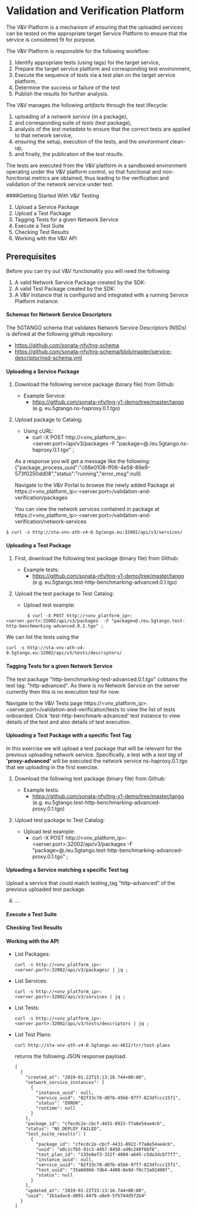 # Validation and Verification Platform

The V&V Platform is a mechanism of ensuring that the uploaded services can be tested on the appropriate target Service Platform to ensure that the service is considered fit for purpose. 

The V&V Platform is responsible for the following workflow: 
1. Identify appropriate tests (using tags) for the target service,
1. Prepare the target service platform and corresponding test environment,
1. Execute the sequence of tests via a test plan on the target service platform,
1. Determine the success or failure of the test
1. Publish the results for further analysis.

The V&V manages the following _artifacts_ through the test lifecycle:
1. uploading of a _network service_ (in a package), 
1. and corresponding suite of _tests_ (test package), 
1. analysis of the _test metadata_ to ensure that the correct tests are applied to that network service,
1. ensuring the setup, execution of the tests, and the _environment_ clean-up,
1.  and finally, the publication of the _test results_. 

The tests are executed from the V&V platform in a sandboxed environment operating under the V&V platform control, so that functional and non-functional metrics are obtained, thus leading to the verification and validation of the network service under test.

####Getting Started With V&V Testing

1. Upload a Service Package
1. Upload a Test Package
1. Tagging Tests for a given Network Service
1. Execute a Test Suite
1. Checking Test Results
1. Working with the V&V API


## Prerequisites

Before you can try out V&V functionality you will need the following:
1. A valid Network Service Package created by the SDK:  
1. A valid Test Package created by the SDK:
1. A V&V instance that is configured and integrated with a running Service Platform instance:


#### Schemas for Network Service Descriptors

The 5GTANGO schema that validates Network Service Descriptors  (NSDs) is  defined at the following github repository: 
- https://github.com/sonata-nfv/tng-schema 
- https://github.com/sonata-nfv/tng-schema/blob/master/service-descriptor/nsd-schema.yml

#### Uploading a Service Package

1. Download the following service package (binary file) from Github: 
    * Example Service: 
        * https://github.com/sonata-nfv/tng-y1-demo/tree/master/tango (e.g. eu.5gtango.ns-haproxy.0.1.tgo)


1. Upload package to Catalog:
    * Using cURL:
        *  curl -X POST http://<vnv_platform_ip>:<server.port>/api/v3/packages  -F "package=@./eu.5gtango.ns-haproxy.0.1.tgo" ; 

    As a response you will get a message like the following:
    {"package_process_uuid":"c68e0108-ff06-4e58-89e9-573f0250dd08","status":"running","error_msg":null}
    
    Navigate to the V&V Portal to browse the newly added Package at https://<vnv_platform_ip>:<server.port>/validation-and-verification/packages
    
    You can view the network services contained in package at https://<vnv_platform_ip>:<server.port>/validation-and-verification/network-services


```
$ curl -s http://sta-vnv-ath-v4-0.5gtango.eu:32002/api/v3/services/
```

#### Uploading a Test Package

1. First, download the following test package (binary file) from Github: 
    * Example tests: 
        * https://github.com/sonata-nfv/tng-y1-demo/tree/master/tango (e.g. eu.5gtango.test-http-benchmarking-advanced.0.1.tgo)

2. Upload the test package to Test Catalog:
    * Upload test example:
    

```console
        $ curl -X POST http://<vnv_platform_ip>:<server.port>:32002/api/v3/packages  -F "package=@./eu.5gtango.test-http-benchmarking-advanced.0.1.tgo" ; 
```
We can list the tests using the  
```console
curl -s http://sta-vnv-ath-v4-0.5gtango.eu:32002/api/v3/tests/descriptors/
```
#### Tagging Tests for a given Network Service

The test package "http-benchmarking-test-advanced.0.1.tgo" cobtains the test tag: "http-advanced". As there is no  Network Service on the server currently then this is no execution test for now.

Navigate to the V&V Tests page https://<vnv_platform_ip>:<server.port>/validation-and-verification/tests to view the list of tests onboarded.  Click 'test-http-benchmark-advanced' test instance to view details of the test and also details of test execution.

#### Uploading a Test Package with a specific Test Tag

In this exercise we will upload a test package that will be relevant for the previous uploading network service. Specifically, a test with a _test tag_ of **'proxy-advanced'** will be executed the network service  ns-haproxy.0.1.tgo that we uploading in the first exercise.


1. Download the following test package (binary file) from Github: 
    * Example tests: 
        * https://github.com/sonata-nfv/tng-y1-demo/tree/master/tango (e.g. eu.5gtango.test-http-benchmarking-advanced-proxy.0.1.tgo)

2. Upload test package to Test Catalog:
    * Upload test example:
        *  curl -X POST http://<vnv_platform_ip>:<server.port>:32002/api/v3/packages  -F "package=@./eu.5gtango.test-http-benchmarking-advanced-proxy.0.1.tgo" ; 



#### Uploading a Service matching a specific Test tag

Upload a service that could match testing_tag "http-advanced" of the previous uploaded test package.

4. ...

#### Execute a Test Suite

#### Checking Test Results

#### Working with the API
 

* List Packages:

    ```
    curl -s http://<vnv_platform_ip>:<server.port>:32002/api/v3/packages/ | jq ;
    ```

* List Services:

    ```
    curl -s http://<vnv_platform_ip>:<server.port>:32002/api/v3/services | jq ;
    ```
* List Tests:

    ```
    curl -s http://<vnv_platform_ip>:<server.port>:32002/api/v3/tests/descriptors | jq ;
    ```

* List Test Plans:

    ```	
    curl http://sta-vnv-ath-v4-0.5gtango.eu:4012/trr/test-plans
    ```
    returns the following JSON response payload.
    ```	
    [
      {
        "created_at": "2019-01-22T15:13:16.744+00:00",
        "network_service_instances": [
          {
            "instance_uuid": null,
            "service_uuid": "02f33c78-d07b-45b6-97f7-823dfccc15f1",
            "status": "ERROR",
            "runtime": null
          }
        ],
        "package_id": "cfecdc2e-cbcf-4431-8922-f7a8e54ae4cb",
        "status": "NS_DEPLOY_FAILED",
        "test_suite_results": [
          {
            "package_id": "cfecdc2e-cbcf-4431-8922-f7a8e54ae4cb",
            "uuid": "e0c1cfb5-91c3-4457-8450-ad0c240f6bf6",
            "test_plan_id": "135e6ef3-332f-4804-a645-c5da3dcb77f7",
            "instance_uuid": null,
            "service_uuid": "02f33c78-d07b-45b6-97f7-823dfccc15f1",
            "test_uuid": "35a66966-7db4-4408-8e9d-f0c73a92490f",
            "status": null
          }
        ],
        "updated_at": "2019-01-22T15:13:16.744+00:00",
        "uuid": "1b1adac6-d091-4479-a8e9-5fb744d5f2b4"
      }
    ]
    ```
